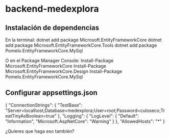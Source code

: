 
# backend-medexplora

## Instalación de dependencias

En la terminal:
dotnet add package Microsoft.EntityFrameworkCore
dotnet add package Microsoft.EntityFrameworkCore.Tools
dotnet add package Pomelo.EntityFrameworkCore.MySql

O en el Package Manager Console:
Install-Package Microsoft.EntityFrameworkCore
Install-Package Microsoft.EntityFrameworkCore.Design
Install-Package Pomelo.EntityFrameworkCore.MySql

## Configurar appsettings.json

{
"ConnectionStrings": {
"TestBase": "Server=localhost;Database=medexplora;User=root;Password=culoseco;TreatTinyAsBoolean=true"
},
"Logging": {
"LogLevel": {
"Default": "Information",
"Microsoft.AspNetCore": "Warning"
}
},
"AllowedHosts": "*"
}


¿Quieres que haga eso también?

